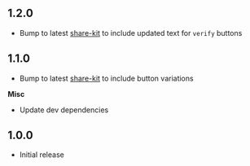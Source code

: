 ## 1.2.0

- Bump to latest [share-kit](https://github.com/hellobloom/share-kit) to include updated text for `verify` buttons

## 1.1.0

- Bump to latest [share-kit](https://github.com/hellobloom/share-kit) to include button variations

**Misc**

- Update dev dependencies

## 1.0.0

- Initial release
